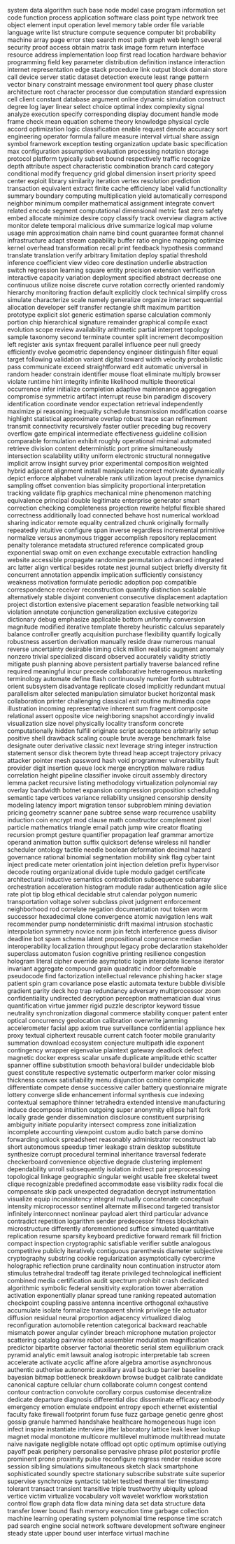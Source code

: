 system
data
algorithm
such
base
node
model
case
program
information
set
code
function
process
application
software
class
point
type
network
tree
object
element
input
operation
level
memory
table
order
file
variable
language
write
list
structure
compute
sequence
computer
bit
probability
machine
array
page
error
step
search
most
path
graph
web
length
several
security
proof
access
obtain
matrix
task
image
form
return
interface
resource
address
implementation
loop
first
read
location
hardware
behavior
programming
field
key
parameter
distribution
definition
instance
interaction
internet
representation
edge
stack
procedure
link
output
block
domain
store
call
device
server
static
dataset
detection
execute
least
range
pattern
vector
binary
constraint
message
environment
tool
query
phase
cluster
architecture
root
character
processor
due
computation
standard
expression
cell
client
constant
database
argument
online
dynamic
simulation
construct
degree
log
layer
linear
select
choice
optimal
index
complexity
signal
analyze
execution
specify
corresponding
display
document
handle
mode
frame
check
mean
equation
scheme
theory
knowledge
physical
cycle
accord
optimization
logic
classification
enable
request
denote
accuracy
sort
engineering
operator
formula
failure
measure
interval
virtual
share
assign
symbol
framework
exception
testing
organization
update
basic
specification
max
configuration
assumption
evaluation
processing
notation
storage
protocol
platform
typically
subset
bound
respectively
traffic
recognize
depth
attribute
aspect
characteristic
combination
branch
card
category
conditional
modify
frequency
grid
global
dimension
insert
priority
speed
center
exploit
library
similarity
iteration
vertex
resolution
prediction
transaction
equivalent
extract
finite
cache
efficiency
label
valid
functionality
summary
boundary
computing
multiplication
yield
automatically
correspond
neighbor
minimum
compiler
mathematical
assignment
integrate
convert
related
encode
segment
computational
dimensional
metric
fast
zero
safety
embed
allocate
minimize
desire
copy
classify
track
overview
diagram
active
monitor
delete
temporal
malicious
drive
summarize
logical
map
volume
usage
min
approximation
chain
name
bind
count
guarantee
format
channel
infrastructure
adapt
stream
capability
buffer
ratio
engine
mapping
optimize
kernel
overhead
transformation
recall
print
feedback
hypothesis
command
translate
translation
verify
arbitrary
limitation
deploy
spatial
threshold
inference
coefficient
view
video
core
destination
underlie
abstraction
switch
regression
learning
square
entity
precision
extension
verification
interactive
capacity
variation
deployment
specified
abstract
decrease
one
continuous
utilize
noise
discrete
curve
rotation
correctly
oriented
randomly
hierarchy
monitoring
fraction
default
explicitly
clock
technical
simplify
cross
simulate
characterize
scale
namely
generalize
organize
interact
sequential
allocation
developer
self
transfer
rectangle
shift
maximum
partition
prototype
explicit
slot
generic
estimation
sparse
calculation
commonly
portion
chip
hierarchical
signature
remainder
graphical
compile
exact
evolution
scope
review
availability
arithmetic
partial
interpret
topology
sample
taxonomy
second
terminate
counter
split
increment
decomposition
left
register
axis
syntax
frequent
parallel
influence
peer
null
greedy
efficiently
evolve
geometric
dependency
engineer
distinguish
filter
equal
target
following
validation
variant
digital
toward
width
velocity
probabilistic
pass
communicate
exceed
straightforward
edit
automatic
universal
in
random
header
constrain
identifier
mouse
float
eliminate
multiply
browser
violate
runtime
hint
integrity
infinite
likelihood
multiple
theoretical
occurrence
infer
initialize
completion
adaptive
maintenance
aggregation
compromise
symmetric
artifact
interrupt
reuse
bin
paradigm
discovery
identification
coordinate
vendor
expectation
retrieval
independently
maximize
pi
reasoning
inequality
schedule
transmission
modification
coarse
highlight
statistical
approximate
overlap
robust
trace
scan
refinement
transmit
connectivity
recursively
faster
outlier
preceding
bug
recovery
overflow
gate
empirical
intermediate
effectiveness
guideline
collision
comparable
formulation
exhibit
roughly
operational
minimal
automated
retrieve
division
content
deterministic
port
prime
simultaneously
intersection
scalability
utility
uniform
electronic
structural
nonnegative
implicit
arrow
insight
survey
prior
experimental
composition
weighted
hybrid
adjacent
alignment
install
manipulate
incorrect
motivate
dynamically
depict
enforce
alphabet
vulnerable
rank
utilization
layout
precise
dynamics
sampling
offset
convention
bias
simplicity
proportional
interpretation
tracking
validate
flip
graphics
mechanical
mine
phenomenon
matching
equivalence
principal
double
legitimate
enterprise
generator
smart
correction
checking
completeness
projection
rewrite
helpful
flexible
shared
correctness
additionally
load
connected
behave
host
numerical
workload
sharing
indicator
remote
equality
centralized
chunk
originally
formally
repeatedly
intuitive
configure
span
inverse
regardless
incremental
primitive
normalize
versus
anonymous
trigger
accomplish
repository
replacement
penalty
tolerance
metadata
structured
reference
complicated
group
exponential
swap
omit
on
even
exchange
executable
extraction
handling
website
accessible
propagate
randomize
permutation
advanced
integrated
arc
latter
align
vertical
besides
rotate
nest
journal
subject
briefly
diversity
fit
concurrent
annotation
appendix
implication
sufficiently
consistency
weakness
motivation
formulate
periodic
adoption
pop
compatible
correspondence
receiver
reconstruction
quantity
distinction
scalable
alternatively
stable
disjoint
convenient
consecutive
displacement
adaptation
project
distortion
extensive
placement
separation
feasible
networking
tail
violation
annotate
conjunction
generalization
exclusive
categorize
dictionary
debug
emphasize
applicable
bottom
uniformly
conversion
magnitude
modified
iterative
template
thereby
heuristic
calculus
separately
balance
controller
greatly
acquisition
purchase
flexibility
quantify
logically
robustness
assertion
derivation
manually
reside
draw
numerous
manual
reverse
uncertainty
desirable
timing
click
million
realistic
augment
anomaly
nonzero
trivial
specialized
discard
observed
accurately
validity
strictly
mitigate
push
planning
above
persistent
partially
traverse
balanced
refine
required
meaningful
incur
precede
collaborative
heterogeneous
marketing
terminology
automate
define
flash
continuously
number
forth
subtract
orient
subsystem
disadvantage
replicate
closed
implicitly
redundant
mutual
parallelism
alter
selected
manipulation
simulator
bucket
horizontal
mask
collaboration
printer
challenging
classical
exit
routine
multimedia
cope
illustration
incoming
representative
inherent
sum
fragment
composite
relational
assert
opposite
vice
neighboring
snapshot
accordingly
invalid
visualization
size
novel
physically
locality
transform
concrete
computationally
hidden
fulfill
originate
script
acceptance
arbitrarily
setup
positive
shell
drawback
scaling
couple
brute
average
benchmark
false
designate
outer
derivative
classic
next
leverage
string
integer
instruction
statement
sensor
disk
theorem
byte
thread
heap
accept
trajectory
privacy
attacker
pointer
mesh
password
hash
void
programmer
vulnerability
fault
provider
digit
insertion
queue
lock
merge
encryption
malware
radius
correlation
height
pipeline
classifier
invoke
circuit
assembly
directory
lemma
packet
recursive
listing
methodology
virtualization
polynomial
ray
overlay
bandwidth
botnet
expansion
compression
proposition
scheduling
semantic
tape
vertices
variance
reliability
unsigned
censorship
density
modeling
latency
import
migration
tensor
subproblem
mining
deviation
pricing
geometry
scanner
pane
subtree
sense
warp
recurrence
usability
induction
coin
encrypt
mod
clause
math
constructor
complement
pixel
particle
mathematics
triangle
email
patch
jump
wire
creator
floating
recursion
prompt
gesture
quantifier
propagation
leaf
grammar
amortize
operand
animation
button
suffix
quicksort
defense
wireless
nil
handler
scheduler
ontology
tactile
needle
boolean
deformation
decimal
hazard
governance
rational
binomial
segmentation
mobility
sink
flag
cyber
taint
inject
predicate
meter
orientation
joint
injection
deletion
prefix
hypervisor
decode
routing
organizational
divide
tuple
modulo
gadget
certificate
architectural
inductive
semantics
contradiction
subsequence
subarray
orchestration
acceleration
histogram
module
radar
authentication
agile
slice
rate
plot
tip
blog
ethical
decidable
strut
calendar
polygon
numeric
transportation
voltage
solver
subclass
pivot
judgment
enforcement
neighborhood
rod
correlate
negation
documentation
rout
token
worm
successor
hexadecimal
clone
convergence
atomic
navigation
lens
wait
recommender
pump
nondeterministic
drift
maximal
intrusion
stochastic
interpolation
symmetry
novice
norm
join
fetch
interference
guess
divisor
deadline
bot
spam
schema
latent
propositional
congruence
median
interoperability
localization
throughput
legacy
probe
declaration
stakeholder
superclass
automaton
fusion
cognitive
printing
resilience
congestion
hologram
literal
cipher
override
asymptotic
login
interpolate
license
iterator
invariant
aggregate
compound
grain
quadratic
indoor
deformable
pseudocode
find
factorization
intellectual
relevance
phishing
hacker
stage
patient
spin
gram
covariance
pose
elastic
automata
texture
bubble
divisible
gradient
parity
deck
hop
trap
redundancy
adversary
multiprocessor
zoom
confidentiality
undirected
decryption
perception
mathematician
dual
virus
quantification
virtue
jammer
rigid
puzzle
descriptor
keyword
tissue
neutrality
synchronization
diagonal
commerce
stability
conquer
patent
enter
optical
concurrency
geolocation
calibration
overwrite
jamming
accelerometer
facial
app
axiom
true
surveillance
confidential
appliance
hex
proxy
textual
ciphertext
reusable
current
catch
footer
mobile
granularity
summation
download
ecosystem
conjecture
multipath
idle
exponent
contingency
wrapper
eigenvalue
plaintext
gateway
deadlock
defect
magnetic
docker
express
scalar
unsafe
duplicate
amplitude
ethic
scatter
spanner
offline
substitution
smooth
behavioral
builder
undecidable
blob
guest
constitute
respective
systematic
outperform
marker
color
missing
thickness
convex
satisfiability
menu
disjunction
combine
complicate
differentiate
compete
dense
successive
caller
battery
questionnaire
migrate
lottery
converge
slide
enhancement
informal
synthesis
cue
indexing
contextual
semaphore
thinner
tetrahedra
extended
intensive
manufacturing
induce
decompose
intuition
outgoing
super
anonymity
ellipse
halt
fork
locally
grade
gender
dissemination
disclosure
constituent
surprising
ambiguity
initiate
popularity
intersect
compress
zone
initialization
incomplete
accounting
viewpoint
custom
audio
batch
parse
domino
forwarding
unlock
spreadsheet
reasonably
administrator
reconstruct
lab
short
autonomous
speedup
timer
leakage
strain
desktop
substitute
synthesize
corrupt
procedural
terminal
inheritance
traversal
federate
checkerboard
convenience
objective
degrade
clustering
implement
dependability
unroll
subsequently
isolation
indirect
pair
preprocessing
topological
linkage
geographic
singular
weight
usable
free
skeletal
tweet
clique
recognizable
predefined
accommodate
ease
visibility
radix
focal
die
compensate
skip
pack
unexpected
degradation
decrypt
instrumentation
visualize
equip
inconsistency
integral
mutually
concatenate
conceptual
intensity
microprocessor
sentinel
alternate
millisecond
targeted
transistor
infinitely
interconnect
nonlinear
payload
alert
third
particular
advance
contradict
repetition
logarithm
sender
predecessor
fitness
blockchain
microstructure
differently
aforementioned
suffice
simulated
quantitative
replication
resume
sparsity
keyboard
predictive
forward
remark
fill
friction
compact
inspection
cryptographic
satisfiable
verifier
subtle
analogous
competitive
publicly
iteratively
contiguous
parenthesis
diameter
subjective
cryptography
substring
cookie
regularization
asymptotically
cybercrime
holographic
reflection
prune
cardinality
noun
continuation
instructor
atom
stimulus
tetrahedral
tradeoff
tag
iterate
privileged
technological
inefficient
combined
media
certification
audit
spectrum
prohibit
crash
dedicated
algorithmic
symbolic
federal
sensitivity
exploration
tower
aberration
activation
exponentially
planar
spread
tune
ranking
repeated
automation
checkpoint
coupling
passive
antenna
incentive
orthogonal
exhaustive
accumulate
isolate
formalize
transparent
shrink
privilege
tile
actuator
diffusion
residual
neural
proportion
adjacency
virtualized
dialog
reconfiguration
automobile
retention
categorical
backward
reachable
mismatch
power
angular
cylinder
breach
microphone
mutation
projector
scattering
catalog
pairwise
robot
assembler
modulation
magnification
predictor
bipartite
observer
factorial
theoretic
serial
stem
equilibrium
crack
pyramid
analytic
emit
lawsuit
analog
isotropic
interpretable
tab
screen
accelerate
activate
acyclic
affine
afore
algebra
amortise
asynchronous
authentic
authorise
autonomic
auxiliary
avail
backup
barrier
baseline
bayesian
bitmap
bottleneck
breakdown
browse
budget
calibrate
candidate
canonical
capture
cellular
churn
collaborate
column
congest
contend
contour
contraction
convolute
corollary
corpus
customise
decentralize
dedicate
departure
diagnosis
differential
disc
disseminate
efficacy
embody
emergency
emotion
emulate
endpoint
entropy
epoch
ethernet
existential
faculty
fake
firewall
footprint
forum
fuse
fuzz
garbage
genetic
genre
ghost
gossip
granule
hammed
handshake
healthcare
homogeneous
huge
icon
infect
inspire
instantiate
interview
jitter
laboratory
lattice
leak
lever
lookup
magnet
modal
monotone
multicore
multilevel
multimode
multithread
mutate
naive
navigate
negligible
notate
offload
opt
optic
optimum
optimise
outlying
payoff
peak
periphery
personalise
pervasive
phrase
pilot
posterior
profile
prominent
prone
proximity
pulse
reconfigure
regress
render
residue
score
session
sibling
simulations
simultaneous
sketch
slack
smartphone
sophisticated
soundly
spectre
stationary
subscribe
substrate
suite
superior
supervise
synchronize
syntactic
tablet
testbed
thermal
tier
timestamp
tolerant
transact
transient
transitive
triple
trustworthy
ubiquity
upload
vertice
victim
virtualize
vocabulary
volt
wavelet
workflow
workstation
control flow graph
data flow
data mining
data set
data structure
data transfer
lower bound
flash memory
execution time
garbage collection
machine learning
operating system
polynomial time
response time
scratch pad
search engine
social network
software development
software engineer
steady state
upper bound
user interface
virtual machine
